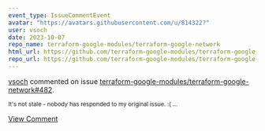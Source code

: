 ```yaml
---
event_type: IssueCommentEvent
avatar: "https://avatars.githubusercontent.com/u/814322?"
user: vsoch
date: 2023-10-07
repo_name: terraform-google-modules/terraform-google-network
html_url: https://github.com/terraform-google-modules/terraform-google-network/issues/482
repo_url: https://github.com/terraform-google-modules/terraform-google-network
---
```


<a href='https://github.com/vsoch' target='_blank'>vsoch</a> commented on issue <a href='https://github.com/terraform-google-modules/terraform-google-network/issues/482' target='_blank'>terraform-google-modules/terraform-google-network#482</a>.

<small>It's not stale - nobody has responded to my original issue. :( ...</small>

<a href='https://github.com/terraform-google-modules/terraform-google-network/issues/482' target='_blank'>View Comment</a>